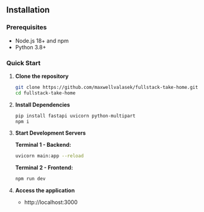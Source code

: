 ## Installation

### Prerequisites
- Node.js 18+ and npm
- Python 3.8+

### Quick Start

1. **Clone the repository**
   ```bash
   git clone https://github.com/maxwellvalasek/fullstack-take-home.git
   cd fullstack-take-home
   ```
2. **Install Dependencies**
   ```bash
   pip install fastapi uvicorn python-multipart
   npm i
   ```

4. **Start Development Servers**
   
   **Terminal 1 - Backend:**
   ```bash
   uvicorn main:app --reload
   ```
   
   **Terminal 2 - Frontend:**
   ```bash
   npm run dev
   ```

5. **Access the application**
   - http://localhost:3000
